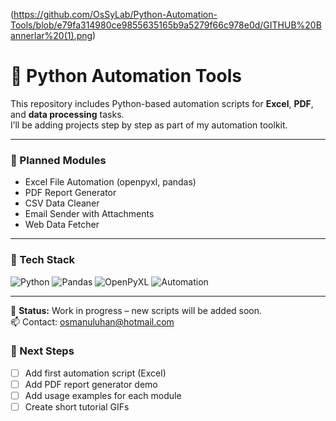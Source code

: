 
(https://github.com/OsSyLab/Python-Automation-Tools/blob/e79fa314980ce9855635165b9a5279f66c978e0d/GITHUB%20Bannerlar%20(1).png)

# 🐍 Python Automation Tools  

This repository includes Python-based automation scripts for **Excel**, **PDF**, and **data processing** tasks.  
I’ll be adding projects step by step as part of my automation toolkit.

---

### 🚀 Planned Modules
- Excel File Automation (openpyxl, pandas)
- PDF Report Generator
- CSV Data Cleaner
- Email Sender with Attachments
- Web Data Fetcher

---

### 🔧 Tech Stack
![Python](https://img.shields.io/badge/Python-3776AB?logo=python&logoColor=white)
![Pandas](https://img.shields.io/badge/Pandas-150458?logo=pandas&logoColor=white)
![OpenPyXL](https://img.shields.io/badge/OpenPyXL-1C6E8C?logo=microsoft-excel&logoColor=white)
![Automation](https://img.shields.io/badge/Automation-FFB800?logo=zapier&logoColor=white)

---

📌 **Status:** Work in progress – new scripts will be added soon.  
📫 Contact: osmanuluhan@hotmail.com

### 🧭 Next Steps
- [ ] Add first automation script (Excel)
- [ ] Add PDF report generator demo
- [ ] Add usage examples for each module
- [ ] Create short tutorial GIFs
